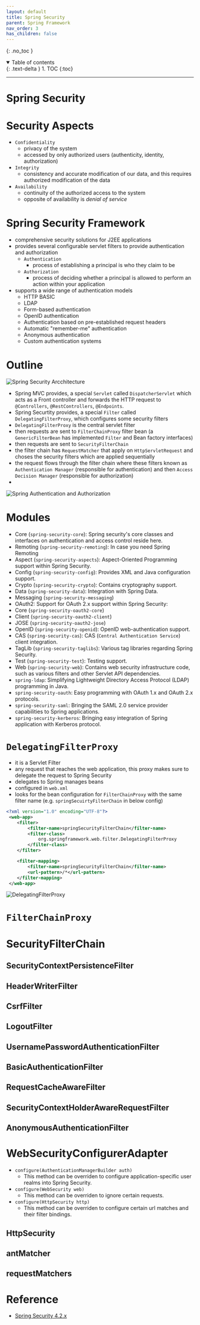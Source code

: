 ```yaml
---
layout: default
title: Spring Security
parent: Spring Framework
nav_order: 3
has_children: false
---
```


{: .no_toc }

<details open markdown="block">
  <summary>
    Table of contents
  </summary>
  {: .text-delta }
1. TOC
{:toc}
</details>

---


# Spring Security

# Security Aspects

- `Confidentiality`
    - privacy of the system
    - accessed by only authorized users (authenticity, identity, authorization)
- `Integrity`
    - consistency and accurate modification of our data, and this requires authorized modification of the data
- `Availability`
    - continuity of the authorized access to the system
    - opposite of availability is *denial of service*

# Spring Security Framework

- comprehensive security solutions for J2EE applications
- provides several configurable servlet filters to provide authentication and authorization
    - `Authentication`
        - process of establishing a principal is who they claim to be 
    - `Authorization`
        - process of deciding whether a principal is allowed to perform an action within your application
- supports a wide range of authentication models
    - HTTP BASIC
    - LDAP
    - Form-based authentication
    - OpenID authentication
    - Authentication based on pre-established request headers 
    - Automatic "remember-me" authentication
    - Anonymous authentication
    - Custom authentication systems

# Outline

![Spring Security Arcchitecture](/img/spring/security-filter-chain.png)

- Spring MVC provides, a special `Servlet` called `DispatcherServlet` which acts as a Front controller and forwards the HTTP request to `@Controllers`, `@RestControllers`, `@Endpoints`.
- Spring Securtity provides, a special `Filter` called `DelegatingFilterProxy`, which configures some security filters
- `DelegatingFilterProxy` is the central servlet filter
- then requests are sent to `FilterChainProxy` filter bean (a `GenericFilterBean` has implemented `Filter` and Bean factory interfaces)
- then requests are sent to `SecurityFilterChain` 
- the filter chain has `RequestMatcher` that apply on `HttpServletRequest` and choses the security filters which are applied sequentially 
- the request flows through the filter chain where these filters known as `Authentication Manager` (responsible for authentication) and then `Access Decision Manager` (responsible for authorization)
- 
![Spring Authentication and Authorization](/img/spring/security-authenticate-authorize.png)

# Modules

- Core (`spring-security-core`): Spring security's core classes and interfaces on authentication and access control reside here.
- Remoting (`spring-security-remoting`): In case you need Spring Remoting
- Aspect (`spring-security-aspects`): Aspect-Oriented Programming support within Spring Security.
- Config (`spring-security-config`): Provides XML and Java configuration support.
- Crypto (`spring-security-crypto`): Contains cryptography support.
- Data (`spring-security-data`): Integration with Spring Data.
- Messaging (`spring-security-messaging`)
- OAuth2: Support for OAuth 2.x support within Spring Security:
- Core (`spring-security-oauth2-core`)
- Client (`spring-security-oauth2-client`)
- JOSE (`spring-security-oauth2-jose`)
- OpenID (`spring-security-openid`): OpenID web-authentication support.
- CAS (`spring-security-cas`): CAS (`Central Authentication Service`) client integration.
- TagLib (`spring-security-taglibs`): Various tag libraries regarding Spring Security.
- Test (`spring-security-test`): Testing support.
- Web (`spring-security-web`): Contains web security infrastructure code, such as various filters and other Servlet API dependencies.
- `spring-ldap`: Simplifying Lightweight Directory Access Protocol (LDAP) programming in Java.
- `spring-security-oauth`: Easy programming with OAuth 1.x and OAuth 2.x protocols.
- `spring-security-saml`: Bringing the SAML 2.0 service provider capabilities to Spring applications.
- `spring-security-kerberos`: Bringing easy integration of Spring application with Kerberos protocol.

# `DelegatingFilterProxy`

- it is a Servlet Filter 
- any request that reaches the web application, this proxy makes sure to delegate the request to Spring Security
- delegates to Spring manages beans
- configured in `web.xml`
- looks for the bean configuration for `FilterChainProxy` with the same filter name (e.g. `springSecuirtyFilterChain` in below config)

```xml
<?xml version="1.0" encoding="UTF-8"?>
 <web-app>
    <filter>
        <filter-name>springSecurityFilterChain</filter-name>
        <filter-class>
            org.springframework.web.filter.DelegatingFilterProxy
        </filter-class>
    </filter>

    <filter-mapping>
        <filter-name>springSecurityFilterChain</filter-name>
        <url-pattern>/*</url-pattern>
    </filter-mapping>
 </web-app>
```

![DelegatingFilterProxy](/img/spring/delegatingfilterproxy.jpg)

# `FilterChainProxy` 

# SecurityFilterChain

## SecurityContextPersistenceFilter

## HeaderWriterFilter

## CsrfFilter

## LogoutFilter

## UsernamePasswordAuthenticationFilter

## BasicAuthenticationFilter

## RequestCacheAwareFilter

## SecurityContextHolderAwareRequestFilter

## AnonymousAuthenticationFilter

# WebSecurityConfigurerAdapter 

- `configure(AuthenticationManagerBuilder auth)`
    - This method can be overriden to configure application-specific user realms into Spring Security.
- `configure(WebSecurity web)`
    - This method can be overriden to ignore certain requests.
- `configure(HttpSecurity http)`
    - This method can be overriden to configure certain url matches and their filter bindings.
## HttpSecurity

## antMatcher

## requestMatchers

# Reference
- [Spring Security 4.2.x](https://docs.spring.io/spring-security/site/docs/4.2.x/reference/htmlsingle/)